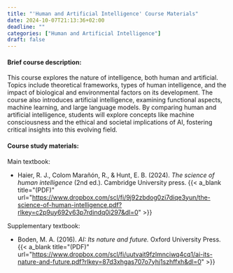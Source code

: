 ```yaml
---
title: "'Human and Artificial Intelligence' Course Materials"
date: 2024-10-07T21:13:36+02:00
deadline: ""
categories: ["Human and Artificial Intelligence"]
draft: false
---
```


#### Brief course description:

This course explores the nature of intelligence, both human and artificial. Topics include theoretical frameworks, types of human intelligence, and the impact of biological and environmental factors on its development. The course also introduces artificial intelligence, examining functional aspects, machine learning, and large language models. By comparing human and artificial intelligence, students will explore concepts like machine consciousness and the ethical and societal implications of AI, fostering critical insights into this evolving field.

#### Course study materials:

Main textbook:

* Haier, R. J., Colom Marañón, R., & Hunt, E. B. (2024). *The science of human intelligence* (2nd ed.). Cambridge University press. {{< a_blank title="(PDF)" url="https://www.dropbox.com/scl/fi/9j92zbdog0zi7diqe3yun/the-science-of-human-intelligence.pdf?rlkey=c2p9uy692v63p7rdindq0i297&dl=0" >}}

Supplementary textbook:

* Boden, M. A. (2016). *AI: Its nature and future.* Oxford University Press. {{< a_blank title="(PDF)" url="https://www.dropbox.com/scl/fi/uutvait9fzlmnciwq4cq1/ai-its-nature-and-future.pdf?rlkey=87d3xhgas707o7yhj1szhffxh&dl=0" >}}
